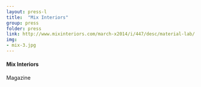 ```yaml
---
layout: press-l
title:  "Mix Interiors"
group: press
folder: press
link: http://www.mixinteriors.com/march-x2014/i/447/desc/material-lab/
img: 
- mix-3.jpg
---
```


#### Mix Interiors
Magazine